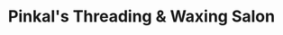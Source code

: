---
title: "Pinkal's Threading & Waxing Salon"
url: /chicago/pinkals-threading-und-waxing-salon/
shop: Kosmetik
---